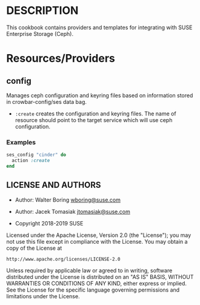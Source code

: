 DESCRIPTION
===========

This cookbook contains providers and templates for integrating
with SUSE Enterprise Storage (Ceph).

Resources/Providers
===================
config
----------
Manages ceph configuration and keyring files based on information
stored in crowbar-config/ses data bag.

- `:create` creates the configuration and keyring files. The name 
  of resource should point to the target service which will use
  ceph configuration.

### Examples
``` ruby
ses_config "cinder" do
  action :create
end
```

LICENSE AND AUTHORS
--------

* Author: Walter Boring <wboring@suse.com>
* Author: Jacek Tomasiak <jtomasiak@suse.com>

* Copyright 2018-2019 SUSE

Licensed under the Apache License, Version 2.0 (the "License");
you may not use this file except in compliance with the License.
You may obtain a copy of the License at

    http://www.apache.org/licenses/LICENSE-2.0

 Unless required by applicable law or agreed to in writing, software
 distributed under the License is distributed on an "AS IS" BASIS,
 WITHOUT WARRANTIES OR CONDITIONS OF ANY KIND, either express or implied.
 See the License for the specific language governing permissions and
 limitations under the License.
